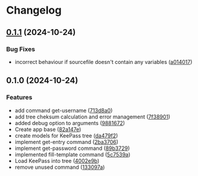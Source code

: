 # Changelog

## [0.1.1](https://github.com/Realsnack/kptool/compare/v0.1.0...v0.1.1) (2024-10-24)


### Bug Fixes

* incorrect behaviour if sourcefile doesn't contain any variables ([a014017](https://github.com/Realsnack/kptool/commit/a0140178fb3bcd6eef91b84a3ed4b6571ed81295))

## 0.1.0 (2024-10-24)


### Features

* add command get-username ([713d8a0](https://github.com/Realsnack/kptool/commit/713d8a0133084e0b1b42eb641f6b17791eb9ad1d))
* add tree cheksum calculation and error management ([7f38901](https://github.com/Realsnack/kptool/commit/7f38901356c9e537aaf6123378c3308fb7bd536b))
* added debug option to arguments ([9881672](https://github.com/Realsnack/kptool/commit/98816726ca6023c36a0c4d523cf000c122d9f640))
* Create app base ([82a147e](https://github.com/Realsnack/kptool/commit/82a147e852f7aca9b890e6c3c9da08b4b6db0d7c))
* create models for KeePass tree ([da479f2](https://github.com/Realsnack/kptool/commit/da479f244b45e6c860a2b806182a33881e904a59))
* implement get-entry command ([2ba3706](https://github.com/Realsnack/kptool/commit/2ba3706a0b2573a2dc4cef22e81d4caae968fdf2))
* implement get-password command ([89b3729](https://github.com/Realsnack/kptool/commit/89b3729b2a2b040c2ecb6f840d6ee72507979808))
* implemented fill-template command ([5c7539a](https://github.com/Realsnack/kptool/commit/5c7539a9dba5bef7ab089353e61c7a2cd68da183))
* Load KeePass into tree ([4002e9b](https://github.com/Realsnack/kptool/commit/4002e9bfc4c4c2237ce592c7b13f66a39cfd1407))
* remove unused command ([133097a](https://github.com/Realsnack/kptool/commit/133097a2eb00cae317addb5f03e5ed4fd3ad0531))
